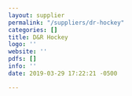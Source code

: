 ```yaml
---
layout: supplier
permalink: "/suppliers/dr-hockey"
categories: []
title: D&R Hockey
logo: ''
website: ''
pdfs: []
info: ''
date: 2019-03-29 17:22:21 -0500

---
```


